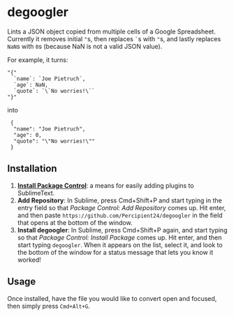 # degoogler

Lints a JSON object copied from multiple cells of a Google Spreadsheet. Currently it removes initial `"`s, then replaces `` ` ``s with `"`s, and lastly replaces `NaN`s with `0`s (because NaN is not a valid JSON value).

For example, it turns:

```
"{"
  `name`: `Joe Pietruch`,
  `age`: NaN,
  `quote`: `\`No worries!\``
"}"
```

into

```
 { 
  "name": "Joe Pietruch",
  "age": 0,
  "quote": "\"No worries!\""
 } 
```

## Installation

1. [**Install Package Control**](https://sublime.wbond.net/installation): a means for easily adding plugins to SublimeText.
2. **Add Repository**: In Sublime, press Cmd+Shift+P and start typing in the entry field so that *Package Control: Add Repository* comes up. Hit enter, and then paste `https://github.com/Percipient24/degoogler` in the field that opens at the bottom of the window.
3. **Install degoogler**: In Sublime, press Cmd+Shift+P again, and start typing so that *Package Control: Install Package* comes up. Hit enter, and then start typing `degoogler`. When it appears on the list, select it, and look to the bottom of the window for a status message that lets you know it worked!

## Usage

Once installed, have the file you would like to convert open and focused, then simply press `Cmd+Alt+G`.

